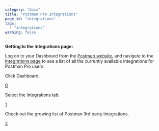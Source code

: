 ```yaml
---
category: "docs"
title: "Postman Pro Integrations"
page_id: "integrations"
tags: 
  - "integrations"
warning: false
---
```


**Getting to the Integrations page:**

Log on to your Dashboard from the [Postman website][0], and navigate to the [Integrations page][1] to see a list of all the currently available integrations for Postman Pro users.

Click Dashboard.

[]()[0]

Select the Integrations tab.

[]()[1]

Check out the growing list of Postman 3rd party Integrations.

[]()[2]

[0]: https://www.getpostman.com/ 
[1]: https://app.getpostman.com/dashboard/integrations
[2]: https://www.getpostman.com/docs/creating_documentation

